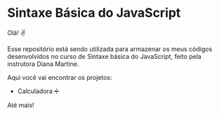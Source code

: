 # Sintaxe Básica do JavaScript 

Olá! :v:

Esse repositório está sendo utilizada para armazenar os meus códigos desenvolvidos no curso de Sintaxe básica do JavaScript, feito pela instrutora Diana Martine.

Aqui você vai encontrar os projetos:

+ Calculadora :heavy_division_sign:



Até mais!
